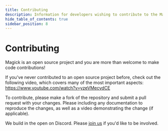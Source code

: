 ```yaml
---
title: Contributing
description: Information for developers wishing to contribute to the Magick IDE.
hide_table_of_contents: true
sidebar_position: 8
---
```


# Contributing

Magick is an open source project and you are more than welcome to make code contributions!

If you've never contributed to an open source project before, check out the following video, which covers many of the most important aspects: https://www.youtube.com/watch?v=yzeVMecydCE

To contribute, please make a fork of the repository and submit a pull request with your changes. Please including any documentation to reproduce the changes, as well as a video demonstrating the change (if applicable).

We build in the open on Discord. Please [join us](https://www.discord.gg/magickml) if you'd like to be involved.